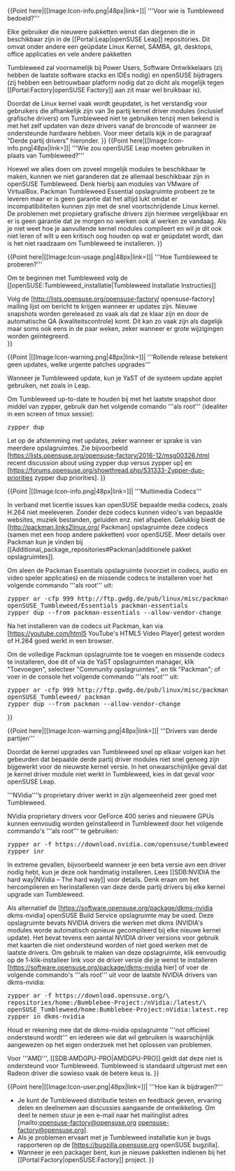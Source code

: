 {{Point here|[[Image:Icon-info.png|48px|link=]]|
'''Voor wie is Tumbleweed bedoeld?'''

Elke gebruiker die nieuwere pakketten wenst dan diegenen die in beschikbaar zijn in de [[Portal:Leap|openSUSE Leap]] repositories.  Dit omvat onder andere een geüpdate Linux Kernel, SAMBA, git, desktops, office applicaties en vele andere pakketten

Tumbleweed zal voornamelijk bij Power Users, Software Ontwikkelaars (zij hebben de laatste software stacks en IDEs nodig) en openSUSE bijdragers (zij hebben een betrouwbaar platform nodig dat zo dicht als mogelijk tegen [[Portal:Factory|openSUSE Factory]] aan zit maar wel bruikbaar is).

Doordat de Linux kernel vaak wordt geupdatet, is het verstandig voor gebruikers die afhankelijk zijn van 3e partij kernel driver modules (inclusief grafische drivers) om Tumbleweed niet te gebruiken tenzij men bekend is met het zelf updaten van deze drivers vanaf de broncode of wanneer ze ondersteunde hardware hebben. Voor meer details kijk in de paragraaf "Derde partij drivers" hieronder.
}}
{{Point here|[[Image:Icon-info.png|48px|link=]]|
'''Wie zou openSUSE Leap moeten gebruiken in plaats van Tumbleweed?'''

Hoewel we alles doen om zoveel mogelijk modules te beschikbaar te maken, kunnen we niet garanderen dat ze allemaal beschikbaar zijn in openSUSE Tumbleweed. Denk hierbij aan modules van VMware of VirtualBox. Packman Tumbleweed Essential opslagruimte probeert ze te leveren maar er is geen garantie dat het altijd lukt omdat er incompatibiliteiten kunnen zijn met de snel voortschrijdende Linux kernel. De problemen met propietary grafische drivers zijn hiermee vergelijkbaar en er is geen garantie dat ze morgen no werken ook al werken ze vandaag. Als je niet weet hoe je aanvullende kernel modules compileert en wil je dit ook niet leren of wilt u een kritisch oog houden op wat er geüpdatet wordt, dan is het niet raadzaam om Tumbleweed te installeren.
}}

{{Point here|[[Image:Icon-usage.png|48px|link=]]|
'''Hoe Tumbleweed te proberen?'''

Om te beginnen met Tumbleweed volg de [[openSUSE:Tumbleweed_installatie|Tumbleweed Installatie Instructies]]

Volg de [http://lists.opensuse.org/opensuse-factory/ opensuse-factory] mailing lijst om bericht te krijgen wanneer er updates zijn. Nieuwe snapshots worden gereleased zo vaak als dat ze klaar zijn en door de automatische QA (kwaliteitscontrole) komt. Dit kan zo vaak zijn als dagelijk maar soms ook eens in de paar weken, zeker wanneer er grote wijzigingen worden geïntegreerd.  
}}

{{Point |[[Image:Icon-warning.png|48px|link=]]|
'''Rollende release betekent geen updates, welke urgente patches upgrades'''

Wanneer je Tumbleweed update, kun je YaST of de systeem update applet gebruiken, net zoals in Leap.

Om Tumbleweed up-to-date te houden bij met het laatste snapshot door middel van zypper, gebruik dan het volgende comando '''als root''' (idealiter in een screen of tmux sessie):

<pre>zypper dup</pre>

Let op de afstemming met updates, zeker wanneer er sprake is van meerdere opslagruimtes.  Zie bijvoorbeeld [https://lists.opensuse.org/opensuse-factory/2016-12/msg00326.html recent discussion about using zypper dup versus zypper up] en [https://forums.opensuse.org/showthread.php/531333-Zypper-dup-priorities zypper dup priorities].
}}

{{Point |[[Image:Icon-info.png|48px|link=]]|
'''Multimedia Codecs'''

In verband met licentie issues kan openSUSE bepaalde media codecs, zoals H.264 niet meeleveren. Zonder deze codecs kunnen video's van bepaalde websites, muziek bestanden, geluiden enz. niet afspelen. Gelukkig biedt de [http://packman.links2linux.org/ Packman] opslagruimte deze codecs (samen met een hoop andere pakketten) voor openSUSE. Meer details over Packman kun je vinden bij [[Additional_package_repositories#Packman|additionele pakket opslagruimtes]].

Om aleen de Packman Essentials opslagruimte (voorziet in codecs, audio en video speler applicaties) en de missende codecs te installeren voer het volgende commando '''als root''' uit:

<pre>zypper ar -cfp 999 http://ftp.gwdg.de/pub/linux/misc/packman/suse/\
openSUSE_Tumbleweed/Essentials packman-essentials
zypper dup --from packman-essentials --allow-vendor-change</pre>

Na het installeren van de codecs uit Packman, kan via [https://youtube.com/html5 YouTube's HTML5 Video Player] getest worden of H.264 goed werkt in een browser.

Om de volledige Packman opslagruimte toe te voegen en missende codecs te installeren, doe dit of via de YaST opslagruimten manager, klik "Toevoegen", selecteer "Community opslagruimtes", en tik "Packman"; of voer in de console het volgende commando '''als root''' uit:

<pre>zypper ar -cfp 999 http://ftp.gwdg.de/pub/linux/misc/packman/suse/\
openSUSE_Tumbleweed/ packman
zypper dup --from packman --allow-vendor-change</pre>

}}

{{Point here|[[Image:Icon-warning.png|48px|link=]]|
'''Drivers van derde partijen'''

Doordat de kernel upgrades van Tumbleweed snel op elkaar volgen kan het gebeurden dat bepaalde derde partij driver modules niet snel genoeg zijn bijgewerkt voor de nieuwste kernel versie. In het onwaarschijnlijke geval dat je kernel driver module niet werkt in Tumbleweed, kies in dat geval voor openSUSE Leap.

'''NVidia'''’s proprietary driver werkt in zijn algemeenheid zeer goed met Tumbleweed.

NVidia proprietary drivers voor GeForce 400 series and nieuwere GPUs kunnen eenvoudig worden geïnstalleerd in Tumbleweed door het volgende commando's '''als root''' te gebruiken:

<pre>zypper ar -f https://download.nvidia.com/opensuse/tumbleweed nvidia
zypper inr</pre>

In extreme gevallen, bijvoorbeeld wanneer je een beta versie avn een driver nodig hebt, kun je deze ook handmatig installeren. Lees [[SDB:NVIDIA the hard way|NVidia – The hard way]] voor details. Denk eraan om het hercompileren en herinstalleren van deze derde partij drivers bij elke kernel upgrade van Tumbleweed.

Als alternatief de [https://software.opensuse.org/package/dkms-nvidia dkms-nvidia] openSUSE Build Service opslagruimte may be used.  Deze opslagruimte bevats NVIDIA drivers die werken met dkms (NVIDIA's modules worde automatisch opnieuw gecompileerd bij elke nieuwe kernel update).  Het bevat tevens een aantal NVIDIA driver versions voor gebruik met kaarten die niet ondersteund worden of niet goed werken met de laatste drivers. Om gebruik te maken van deze opslagruimte, klik eenvoudig op de 1-klik-installeer link voor de driver versie die je wenst te installeren [https://software.opensuse.org/package/dkms-nvidia hier] of voer de volgende commando's '''als root''' uit voor de laatste NVIDIA drivers van dkms-nvidia:

<pre>zypper ar -f https://download.opensuse.org/\
repositories/home:/Bumblebee-Project:/nVidia:/latest/\
openSUSE_Tumbleweed/home:Bumblebee-Project:nVidia:latest.repo
zypper in dkms-nvidia</pre>

Houd er rekening mee dat de dkms-nvidia opslagruimte '''not officieel ondersteund wordt''' en iedereen wie dat wil gebruiken is waarschijnlijk aangewezen op het eigen onderzoek met het oplossen van problemen.

Voor '''AMD''', [[SDB:AMDGPU-PRO|AMDGPU-PRO]] geldt dat deze niet is ondersteund voor Tumbleweed. Tumbleweed is standaard uitgerust met een Radeon driver die sowieso vaak de betere keus is.
}}

{{Point here|[[Image:Icon-user.png|48px|link=]]|
'''Hoe kan ik bijdragen?'''

* Je kunt de Tumbleweed distributie testen en feedback geven, ervaring delen en deelnemen aan discussies aangaande de ontwikkeling. Om deel te nemen stuur je een e-mail naar het mailinglist adres [mailto:opensuse-factory@opensuse.org opensuse-factory@opensuse.org].
* Als je problemen ervaart met je Tumbleweed installatie kun je bugs rapporteren op de [https://bugzilla.opensuse.org openSUSE bugzilla].
* Wanneer je een packager bent, kun je nieuwe pakketten indienen bij het [[Portal:Factory|openSUSE:Factory]] project.
}}
